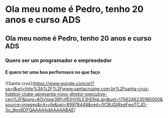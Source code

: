 # Ola meu nome é Pedro, tenho 20 anos e curso ADS
## Ola meu nome é Pedro, tenho 20 anos e curso ADS
### Quero ser um programador e empreededor
#### E quero ter uma boa performace no que faço

!{Santa cruz}(https://www.google.com/url?sa=i&url=http%3A%2F%2Fwww.santacruzpe.com.br%2Fsanta-cruz-futebol-clube-apresenta-novo-diretor-executivo-ceo%2F&psig=AOvVaw38frzfEiHV5LE3hERqLgjn&ust=1756246230185000&source=images&cd=vfe&opi=89978449&ved=0CBUQjRxqFwoTCJD-3o_9po8DFQAAAAAdAAAAABAE)
